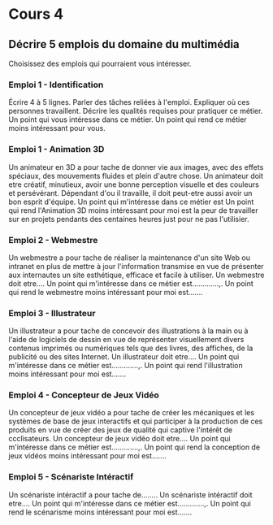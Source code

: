 # Cours 4
## Décrire 5 emplois du domaine du multimédia
Choisissez des emplois qui pourraient vous intéresser. 

### Emploi 1 - Identification
Écrire 4 à 5 lignes. Parler des tâches reliées à l'emploi. Expliquer où ces personnes travaillent. Décrire les qualités requises pour pratiquer ce métier. Un point qui vous intéresse dans ce métier. Un point qui rend ce métier moins intéressant pour vous.  

### Emploi 1 - Animation 3D
Un animateur en 3D a pour tache de donner vie aux images, avec des effets spéciaux, des mouvements fluides et plein d'autre chose. 
Un animateur doit etre créatif, minutieux, avoir une bonne perception visuelle et des couleurs et persévérant. Dépendant d'ou il travaille, il doit peut-etre aussi avoir un bon esprit d'équipe. Un point qui m'intéresse dans ce métier est Un point qui rend l'Animation 3D moins intéressant pour moi est la peur de travailler sur en projets pendants des centaines heures just pour ne pas l'utilisier.

### Emploi 2 - Webmestre
Un webmestre a pour tache de réaliser la maintenance d'un site Web ou intranet en plus de mettre à jour l'information transmise en vue de présenter aux internautes un site esthétique, efficace et facile à utiliser.
Un webmestre doit etre....        Un point qui m'intéresse dans ce métier est.............,. Un point qui rend le webmestre moins intéressant pour moi est.......

### Emploi 3 - Illustrateur
Un illustrateur a pour tache de concevoir des illustrations à la main ou à l'aide de logiciels de dessin en vue de représenter visuellement divers contenus imprimés ou numériques tels que des livres, des affiches, de la publicité ou des sites Internet.
Un illustrateur doit etre....        Un point qui m'intéresse dans ce métier est.............,. Un point qui rend l'illustration moins intéressant pour moi est.......

### Emploi 4 - Concepteur de Jeux Vidéo
Un concepteur de jeux vidéo a pour tache de créer les mécaniques et les systèmes de base de jeux interactifs et qui participer à la production de ces produits en vue de créer des jeux de qualité qui captive l'intérêt de ccclisateurs.
Un concepteur de jeux vidéo doit etre....        Un point qui m'intéresse dans ce métier est.............,. Un point qui rend la conception de jeux vidéos moins intéressant pour moi est.......

### Emploi 5 - Scénariste Intéractif
Un scénariste intéractif a pour tache de........
Un scénariste intéractif doit etre....        Un point qui m'intéresse dans ce métier est.............,. Un point qui rend le scénarisme moins intéressant pour moi est.......
